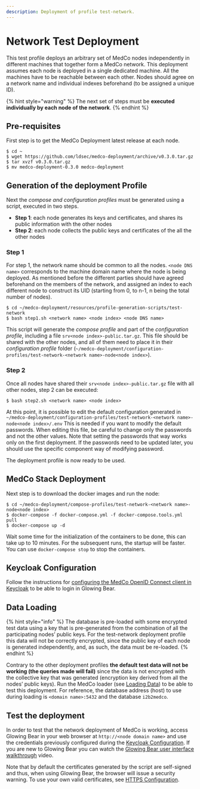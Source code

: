 ```yaml
---
description: Deployment of profile test-network.
---
```


# Network Test Deployment

This test profile deploys an arbitrary set of MedCo nodes independently in different machines that together form a MedCo network. This deployment assumes each node is deployed in a single dedicated machine. All the machines have to be reachable between each other. Nodes should agree on a network name and individual indexes beforehand \(to be assigned a unique ID\).

{% hint style="warning" %}
The next set of steps must be **executed individually by each node of the network**.
{% endhint %}

## Pre-requisites

First step is to get the MedCo Deployment latest release at each node.

```text
$ cd ~
$ wget https://github.com/ldsec/medco-deployment/archive/v0.3.0.tar.gz
$ tar xvzf v0.3.0.tar.gz
$ mv medco-deployment-0.3.0 medco-deployment
```

## Generation of the deployment Profile

Next the _compose and configuration profiles_ must be generated using a script, executed in two steps.

* **Step 1**: each node generates its keys and certificates, and shares its public information with the other nodes
* **Step 2**: each node collects the public keys and certificates of the all the other nodes

### Step 1

For step 1, the network name should be common to all the nodes. `<node DNS name>` corresponds to the machine domain name where the node is being deployed. As mentioned before the different parties should have agreed beforehand on the members of the network, and assigned an index to each different node to construct its UID \(starting from 0, to n-1, n being the total number of nodes\).

```text
$ cd ~/medco-deployment/resources/profile-generation-scripts/test-network
$ bash step1.sh <network name> <node index> <node DNS name>
```

This script will generate the _compose profile_ and part of the _configuration profile_, including a file `srv<node index>-public.tar.gz`. This file should be shared with the other nodes, and all of them need to place it in their _configuration profile_ folder \(`~/medco-deployment/configuration-profiles/test-network-<network name>-node<node index>`\).

### Step 2

Once all nodes have shared their `srv<node index>-public.tar.gz` file with all other nodes, step 2 can be executed:

```text
$ bash step2.sh <network name> <node index>
```

At this point, it is possible to edit the default configuration generated in `~/medco-deployment/configuration-profiles/test-network-<network name>-node<node index>/.env` This is needed if you want to modify the default passwords. When editing this file, be careful to change only the passwords and not the other values. Note that setting the passwords that way works only on the first deployment. If the passwords need to be updated later, you should use the specific component way of modifying password.

The deployment profile is now ready to be used.

## MedCo Stack Deployment

Next step is to download the docker images and run the node:

```text
$ cd ~/medco-deployment/compose-profiles/test-network-<network name>-node<node index>
$ docker-compose -f docker-compose.yml -f docker-compose.tools.yml pull
$ docker-compose up -d
```

Wait some time for the initialization of the containers to be done, this can take up to 10 minutes. For the subsequent runs, the startup will be faster. You can use `docker-compose stop` to stop the containers.

## Keycloak Configuration

Follow the instructions for [configuring the MedCo OpenID Connect client in Keycloak](../configuration/keycloak.md#configure-the-medco-openid-connect-client) to be able to login in Glowing Bear.

## Data Loading



{% hint style="info" %}
The database is pre-loaded with some encrypted test data using a key that is pre-generated from the combination of all the participating nodes’ public keys. For the test-network deployment profile this data will not be correctly encrypted, since the public key of each node is generated independently, and, as such, the data must be re-loaded.
{% endhint %}

Contrary to the other deployment profiles **the default test data will not be working \(the queries made will fail\)** since the data is not encrypted with the collective key that was generated \(encryption key derived from all the nodes’ public keys\). Run the MedCo loader \(see [Loading Data](../loading-data/)\) to be able to test this deployment. For reference, the database address \(host\) to use during loading is `<domain name>:5432` and the database `i2b2medco`.

## Test the deployment

In order to test that the network deployment of MedCo is working, access Glowing Bear in your web browser at `http://<node domain name>` and use the credentials previously configured during the [Keycloak Configuration](../configuration/keycloak.md). If you are new to Glowing Bear you can watch the [Glowing Bear user interface walkthrough](https://glowingbear.app/) video.

Note that by default the certificates generated by the script are self-signed and thus, when using Glowing Bear, the browser will issue a security warning. To use your own valid certificates, see [HTTPS Configuration](../configuration/https-configuration.md).

